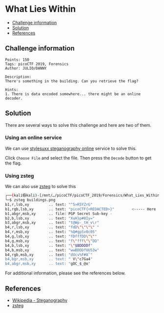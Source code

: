# What Lies Within

- [Challenge information](#challenge-information)
- [Solution](#solution)
- [References](#references)

## Challenge information
```
Points: 150
Tags: picoCTF 2019, Forensics
Author: JULIO/DANNY
 
Description:
There's something in the building. Can you retrieve the flag?

Hints:
1. There is data encoded somewhere... there might be an online decoder.
```

## Solution

There are several ways to solve this challenge and here are two of them.

### Using an online service

We can use [stylesuxx steganography online](http://stylesuxx.github.io/steganography/#decode) service to solve this.

Click `Choose File` and select the file. Then press the `Decode` button to get the flag.

### Using zsteg

We can also use [zsteg](https://github.com/zed-0xff/zsteg) to solve this
```bash
┌──(kali㉿kali)-[/mnt/…/picoCTF/picoCTF_2019/Forensics/What_Lies_Within]
└─$ zsteg buildings.png 
b1,r,lsb,xy         .. text: "^5>R5YZrG"
b1,rgb,lsb,xy       .. text: "picoCTF{<REDACTED>}"        <----- Here
b1,abgr,msb,xy      .. file: PGP Secret Sub-key -
b2,b,lsb,xy         .. text: "XuH}p#8Iy="
b3,abgr,msb,xy      .. text: "t@Wp-_tH_v\r"
b4,r,lsb,xy         .. text: "fdD\"\"\"\" "
b4,r,msb,xy         .. text: "%Q#gpSv0c05"
b4,g,lsb,xy         .. text: "fDfffDD\"\""
b4,g,msb,xy         .. text: "f\"fff\"\"DD"
b4,b,lsb,xy         .. text: "\"$BDDDDf"
b4,b,msb,xy         .. text: "wwBDDDfUU53w"
b4,rgb,msb,xy       .. text: "dUcv%F#A`"
b4,bgr,msb,xy       .. text: " V\"c7Ga4"
b4,abgr,msb,xy      .. text: "gOC_$_@o"
```

For additional information, please see the references below.

## References

- [Wikipedia - Steganography](https://en.wikipedia.org/wiki/Steganography)
- [zsteg](https://github.com/zed-0xff/zsteg)
